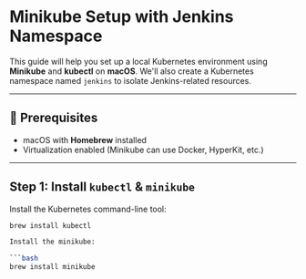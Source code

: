 # Minikube Setup with Jenkins Namespace

This guide will help you set up a local Kubernetes environment using **Minikube** and **kubectl** on **macOS**. We'll also create a Kubernetes namespace named `jenkins` to isolate Jenkins-related resources.

---

## 🧰 Prerequisites

- macOS with **Homebrew** installed
- Virtualization enabled (Minikube can use Docker, HyperKit, etc.)

---

## Step 1: Install `kubectl` & `minikube`

Install the Kubernetes command-line tool:

```bash
brew install kubectl

Install the minikube:

```bash
brew install minikube

